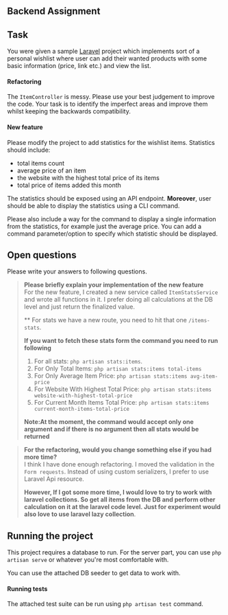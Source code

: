 ## Backend Assignment

## Task
You were given a sample [Laravel][laravel] project which implements sort of a personal wishlist
where user can add their wanted products with some basic information (price, link etc.) and
view the list.

#### Refactoring
The `ItemController` is messy. Please use your best judgement to improve the code. Your task
is to identify the imperfect areas and improve them whilst keeping the backwards compatibility.

#### New feature
Please modify the project to add statistics for the wishlist items. Statistics should include:

- total items count
- average price of an item
- the website with the highest total price of its items
- total price of items added this month

The statistics should be exposed using an API endpoint. **Moreover**, user should be able to
display the statistics using a CLI command.

Please also include a way for the command to display a single information from the statistics,
for example just the average price. You can add a command parameter/option to specify which
statistic should be displayed.

## Open questions
Please write your answers to following questions.

> **Please briefly explain your implementation of the new feature**  
>  For the new feature, I created a new service called `ItemStatsService` and wrote all functions in it. I prefer doing all calculations at the DB level and just return the finalized value.
>
> ** For stats we have a new route, you need to hit that one `/items-stats`.
> 
>  **If you want to fetch these stats form the command you need to run following**
> 1. For all stats:  `php artisan stats:items`.
> 2. For Only Total Items: `php artisan stats:items total-items`
> 3. For Only Average Item Price: `php artisan stats:items avg-item-price`
> 4. For Website With Highest Total Price: `php artisan stats:items website-with-highest-total-price`
> 5. For Current Month Items Total Price: `php artisan stats:items current-month-items-total-price`
>
> **Note:At the moment, the command would accept only one argument and if there is no argument then all stats would be returned**


> **For the refactoring, would you change something else if you had more time?**  
>  I think I have done enough refactoring. I moved the validation in the `Form requests`. Instead of using custom serializers, I prefer to use Laravel Api resource. 
> 
> **However, If I got some more time, I would love to try to work with laravel collections. So get all items from the DB and perform other calculation on it at the laravel code level. Just for experiment would also love to use laravel lazy collection**.

## Running the project
This project requires a database to run. For the server part, you can use `php artisan serve`
or whatever you're most comfortable with.

You can use the attached DB seeder to get data to work with.

#### Running tests
The attached test suite can be run using `php artisan test` command.

[laravel]: https://laravel.com/docs/8.x
